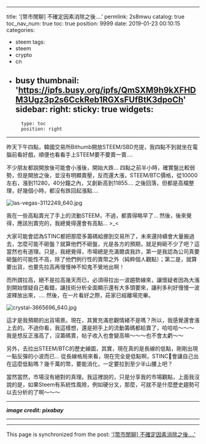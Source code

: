 
---
title: '[幣市閒聊] 不確定因素消除之後....'
permlink: 2s8mwu
catalog: true
toc_nav_num: true
toc: true
position: 9999
date: 2019-01-23 00:10:15
categories:
- steem
tags:
- steem
- crypto
- cn
- busy
thumbnail: 'https://ipfs.busy.org/ipfs/QmSXM9h9kXFHDM3Ugz3p2s6CckReb1RGXsFUfBtK3dpoCh'
sidebar:
    right:
        sticky: true
widgets:
    -
        type: toc
        position: right
---


昨天下午四點，韓國交易所Bithumb開放STEEM/SBD充提，我四點不到就坐在電腦前看好戲，順便也看看手上STEEM要不要賣一賣....

不少朋友都說開放後可能會小漲後，開始大跌... 四點之前半小時，確實盤比較弱勢，但是開放之後，並沒有明顯賣壓，反而還大漲，STEEM/BTC價格，從10000左右，漲到11280，40分鐘之內，又創新高到11855.... 之後回落，但都是高檔整理，好幾個小時，都沒有跌回起漲點....

![las-vegas-3112249_640.jpg](https://ipfs.busy.org/ipfs/QmSXM9h9kXFHDM3Ugz3p2s6CckReb1RGXsFUfBtK3dpoCh)

我在一些高點賣光了手上的流動STEEM，不過，都賣得略早了... 然後，後來覺得，應該別賣完的，我總覺得還會有高點... >_< 

大家可能會認為STINC都把那麼多籌碼給挪到交易所了，未來還持續會大量搬過去，怎麼可能不砸盤？就算他們不砸盤，光是各方的預期，就足夠砸不少了吧？這當然也有道理。只是，我總覺得，市場總是充滿爾虞我詐，第一是我認為公司真要砸盤的可能性不高，除了他們例行性的賣幣之外（純粹個人觀點）；第二是，就算要出貨，也要先拉高再慢慢神不知鬼不覺地出啊！

而所謂拉高，絕不是拉高幾天而已，必須得拉出一波趨勢線來，讓懷疑者因為大漲到開始懷疑自己看錯，讓技術分析全面顯示還有大多頭要來，讓利多利好慢慢一波波釋放出來，.... 然後，在一片看好之際，莊家已經離場完畢。

![crystal-3665696_640.jpg](https://ipfs.busy.org/ipfs/Qman8TCtqeKDs2FLNDrvtFsYGmH1N1rYozqtXVMwBNAmxb)

這才是我預期的出貨場景。現在，其實充滿悲觀情緒不是嗎？所以，我感覺還會漲上去的。不過你看，我這樣想，還是把手上的流動籌碼都給賣了，哈哈哈～～～ 我是想反正漲高了，沒籌碼賣，帖子收入也會變高嘛～～～也不會太虧～～

另外，去拉出STEEM/BTC的歷史線圖，其實，現在真的是長線的低點，剛剛出現一點反彈的小波而已... 從長線格局來看，現在完全是低點啊，STINC會讓自己出在這麼低點嗎？幾千萬的幣，要能消化，一定要拉到至少半山腰上吧？

當然當然，市場沒有絕對的真理。我這裡說的，只是分享我的市場觀點，上面我沒說的是，如果Steem有系統性風險，例如硬分叉，那麼，可就不是什麼歷史趨勢可以去分析的了啊～～～
*****
***image credit: pixabay***
*****


- - -

This page is synchronized from the post: ['[幣市閒聊] 不確定因素消除之後....'](https://steemit.com/@deanliu/2s8mwu)
